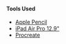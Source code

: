 #### Tools Used

- [Apple Pencil](https://www.apple.com/apple-pencil/)
- [iPad Air Pro 12.9"](https://www.apple.com/ipad-pro/)
- [Procreate](http://procreate.si/)
